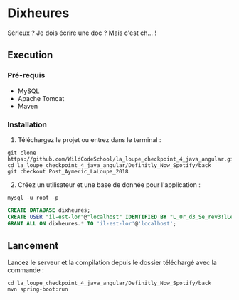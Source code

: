 # Dixheures

Sérieux ? Je dois écrire une doc ? Mais c'est ch... !

## Execution

### Pré-requis

- MySQL
- Apache Tomcat
- Maven

### Installation

1) Téléchargez le projet ou entrez dans le terminal :
```Shell
git clone https://github.com/WildCodeSchool/la_loupe_checkpoint_4_java_angular.git
cd la_loupe_checkpoint_4_java_angular/Definitly_Now_Spotify/back
git checkout Post_Aymeric_LaLoupe_2018
```
2) Créez un utilisateur et une base de donnée pour l'application :
```Shell
mysql -u root -p
```

```SQL
CREATE DATABASE dixheures;
CREATE USER "il-est-lor"@"localhost" IDENTIFIED BY "L_0r_d3_Se_rev3!lLeR_!";
GRANT ALL ON dixheures.* TO 'il-est-lor'@'localhost'; 
```
## Lancement

Lancez le serveur et la compilation depuis le dossier téléchargé avec la commande :
```Shell
cd la_loupe_checkpoint_4_java_angular/Definitly_Now_Spotify/back
mvn spring-boot:run
```
